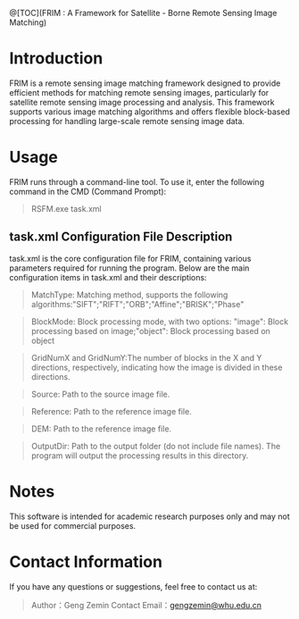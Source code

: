 @[TOC](FRIM : A Framework for Satellite - Borne Remote Sensing Image Matching)

# Introduction

FRIM is a remote sensing image matching framework designed to provide efficient methods for matching remote sensing images, particularly for satellite remote sensing image processing and analysis. This framework supports various image matching algorithms and offers flexible block-based processing for handling large-scale remote sensing image data.

# Usage


FRIM runs through a command-line tool. To use it, enter the following command in the CMD (Command Prompt):

> RSFM.exe task.xml

## task.xml Configuration File Description

task.xml is the core configuration file for FRIM, containing various parameters required for running the program. Below are the main configuration items in task.xml and their descriptions:

>MatchType: Matching method, supports the following algorithms:"SIFT";"RIFT";"ORB";"Affine";"BRISK";"Phase"

>BlockMode: Block processing mode, with two options: "image":  Block processing based on image;"object": Block processing based on object

>GridNumX and GridNumY:The number of blocks in the X and Y directions, respectively, indicating how the image is divided in these directions.

>Source: Path to the source image file.

>Reference: Path to the reference image file.

>DEM: Path to the reference image file.

>OutputDir: Path to the output folder (do not include file names). The program will output the processing results in this directory.
# Notes

This software is intended for academic research purposes only and may not be used for commercial purposes.

# Contact Information

If you have any questions or suggestions, feel free to contact us at:
>Author：Geng Zemin
>Contact Email：gengzemin@whu.edu.cn
